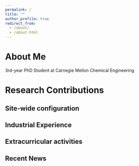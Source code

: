 ```yaml
---
permalink: /
title: ""
author_profile: true
redirect_from: 
  - /about/
  - /about.html
---
```




About Me
======
3rd-year PhD Student at Carnegie Mellon Chemical Engineering

Research Contributions
======

Site-wide configuration
------

Industrial Experience
------

Extracurricular activities
------

Recent News
------

